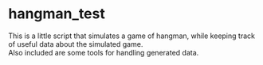 # hangman_test
This is a little script that simulates a game of hangman, while keeping track of useful data about the simulated game.<br>
Also included are some tools for handling generated data.

